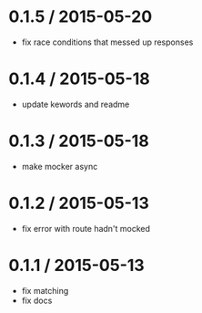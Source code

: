 0.1.5 / 2015-05-20
==================

- fix race conditions that messed up responses

0.1.4 / 2015-05-18
==================

- update kewords and readme

0.1.3 / 2015-05-18
==================

- make mocker async

0.1.2 / 2015-05-13
==================

- fix error with route hadn't mocked

0.1.1 / 2015-05-13
==================

- fix matching
- fix docs
